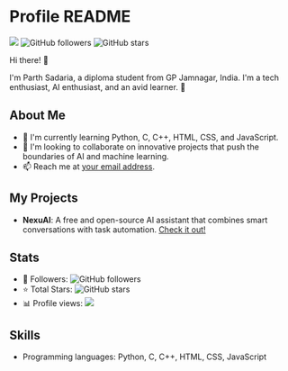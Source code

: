 **Profile README**
=====================

![](https://komarev.com/ghpvc/?username=Parthsadaria&style=for-the-badge)
![GitHub followers](https://img.shields.io/github/followers/Parthsadaria?style=for-the-badge)
![GitHub stars](https://img.shields.io/github/stars/Parthsadaria?style=for-the-badge)

Hi there! 👋

I'm Parth Sadaria, a diploma student from GP Jamnagar, India. I'm a tech enthusiast, AI enthusiast, and an avid learner. 🤖

**About Me**
-------------

* 🔭 I'm currently learning Python, C, C++, HTML, CSS, and JavaScript.
* 🤝 I'm looking to collaborate on innovative projects that push the boundaries of AI and machine learning.
* 📫 Reach me at [your email address](mailto:your_email_address).

**My Projects**
--------------

* **NexuAI**: A free and open-source AI assistant that combines smart conversations with task automation. [Check it out!](https://github.com/Parthsadaria/Nexu)

**Stats**
-------

* 👥 Followers: ![GitHub followers](https://img.shields.io/github/followers/Parthsadaria?style=for-the-badge)
* ⭐️ Total Stars: ![GitHub stars](https://img.shields.io/github/stars/Parthsadaria?style=for-the-badge)
* 📊 Profile views: ![](https://komarev.com/ghpvc/?username=Parthsadaria&style=for-the-badge)

**Skills**
----------

* Programming languages: Python, C, C++, HTML, CSS, JavaScript
